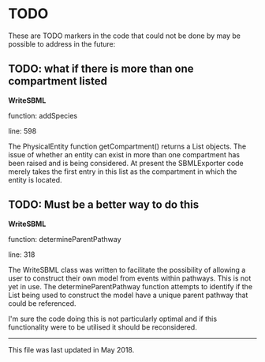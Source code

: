 
# TODO #

These are TODO markers in the code that could not be done by may be possible to address in the future:

## TODO: what if there is more than one compartment listed

**WriteSBML**

function: addSpecies

line: 598

The PhysicalEntity function getCompartment() returns a List<Compartment> objects. The issue of whether an entity can exist in more than one compartment has been raised and is being considered. At present the SBMLExporter code merely takes the first entry in this list as the compartment in which the entity is located.
 
## TODO: Must be a better way to do this

**WriteSBML**

function: determineParentPathway

line: 318

The WriteSBML class was written to facilitate the possibility of allowing a user to construct their own model from events within pathways. This is not yet in use. The determineParentPathway function attempts to identify if the List<Event> being used to construct the model have a unique parent pathway that could be referenced.

I'm sure the code doing this is not particularly optimal and if this functionality were to be utilised it should be reconsidered.


-----
This file was last updated in May 2018.
